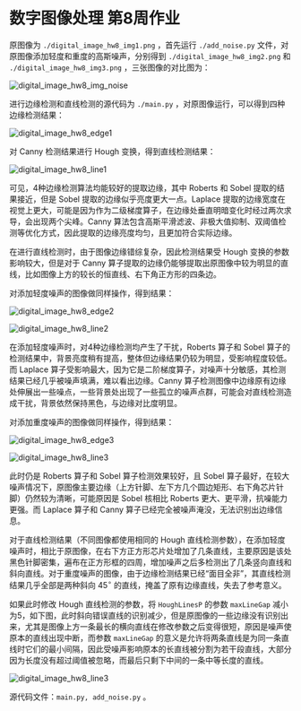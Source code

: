 # 数字图像处理 第8周作业

原图像为 `./digital_image_hw8_img1.png` ，首先运行 `./add_noise.py` 文件，对原图像添加轻度和重度的高斯噪声，分别得到 `./digital_image_hw8_img2.png` 和 `./digital_image_hw8_img3.png` ，三张图像的对比图为：

![digital_image_hw8_img_noise](https://cdn.jsdelivr.net/gh/DerrickMarcus/picgo_image/images/digital_image_hw8_img_noise.png)

进行边缘检测和直线检测的源代码为 `./main.py` ，对原图像运行，可以得到四种边缘检测结果：

![digital_image_hw8_edge1](https://cdn.jsdelivr.net/gh/DerrickMarcus/picgo_image/images/digital_image_hw8_edge1.png)

对 Canny 检测结果进行 Hough 变换，得到直线检测结果：

![digital_image_hw8_line1](https://cdn.jsdelivr.net/gh/DerrickMarcus/picgo_image/images/digital_image_hw8_line1.png)

可见，4种边缘检测算法均能较好的提取边缘，其中 Roberts 和 Sobel 提取的结果接近，但是 Sobel 提取的边缘似乎亮度更大一点。Laplace 提取的边缘宽度在视觉上更大，可能是因为作为二级梯度算子，在边缘处垂直明暗变化时经过两次求导，会出现两个尖峰。Canny 算法包含高斯平滑滤波、非极大值抑制、双阈值检测等优化方式，因此提取的边缘亮度均匀，且更加符合实际边缘。

在进行直线检测时，由于图像边缘错综复杂，因此检测结果受 Hough 变换的参数影响较大，但是对于 Canny 算子提取的边缘仍能够提取出原图像中较为明显的直线，比如图像上方的较长的恒直线、右下角正方形的四条边。

对添加轻度噪声的图像做同样操作，得到结果：

![digital_image_hw8_edge2](https://cdn.jsdelivr.net/gh/DerrickMarcus/picgo_image/images/digital_image_hw8_edge2.png)

![digital_image_hw8_line2](https://cdn.jsdelivr.net/gh/DerrickMarcus/picgo_image/images/digital_image_hw8_line2.png)

在添加轻度噪声时，对4种边缘检测均产生了干扰，Roberts 算子和 Sobel 算子的检测结果中，背景亮度稍有提高，整体但边缘结果仍较为明显，受影响程度较低。而 Laplace 算子受影响最大，因为它是二阶梯度算子，对噪声十分敏感，其检测结果已经几乎被噪声填满，难以看出边缘。Canny 算子检测图像中边缘原有边缘处伸展出一些噪点，一些背景处出现了一些孤立的噪声点群，可能会对直线检测造成干扰，背景依然保持黑色，与边缘对比度明显。

对添加重度噪声的图像做同样操作，得到结果：

![digital_image_hw8_edge3](https://cdn.jsdelivr.net/gh/DerrickMarcus/picgo_image/images/digital_image_hw8_edge3.png)

![digital_image_hw8_line3](https://cdn.jsdelivr.net/gh/DerrickMarcus/picgo_image/images/digital_image_hw8_line3.png)

此时仍是 Roberts 算子和 Sobel 算子检测效果较好，且 Sobel 算子最好，在较大噪声情况下，原图像主要边缘（上方针脚、左下方几个圆边矩形、右下角芯片针脚）仍然较为清晰，可能原因是 Sobel 核相比 Roberts 更大、更平滑，抗噪能力更强。而 Laplace 算子和 Canny 算子已经完全被噪声淹没，无法识别出边缘信息。

对于直线检测结果（不同图像都使用相同的 Hough 直线检测参数），在添加轻度噪声时，相比于原图像，在右下方正方形芯片处增加了几条直线，主要原因是该处黑色针脚密集，遍布在正方形框的四周，增加噪声之后多检测出了几条竖向直线和斜向直线。对于重度噪声的图像，由于边缘检测结果已经“面目全非”，其直线检测结果几乎全部是两种斜向 $45^\circ$ 的直线，掩盖了原有边缘直线，失去了参考意义。

如果此时修改 Hough 直线检测的参数，将 `HoughLinesP` 的参数 `maxLineGap` 减小为5，如下图，此时斜向错误直线的识别减少，但是原图像的一些边缘没有识别出来，尤其是图像上方一条最长的横向直线在修改参数之后变得很短，原因是噪声使原本的直线出现中断，而参数 `maxLineGap` 的意义是允许将两条直线是为同一条直线时它们的最小间隔，因此受噪声影响原本的长直线被分割为若干段直线，大部分因为长度没有超过阈值被忽略，而最后只剩下中间的一条中等长度的直线。

![digital_image_hw8_line3](https://cdn.jsdelivr.net/gh/DerrickMarcus/picgo_image/images/digital_image_hw8_line31.png)

源代码文件：`main.py, add_noise.py` 。
